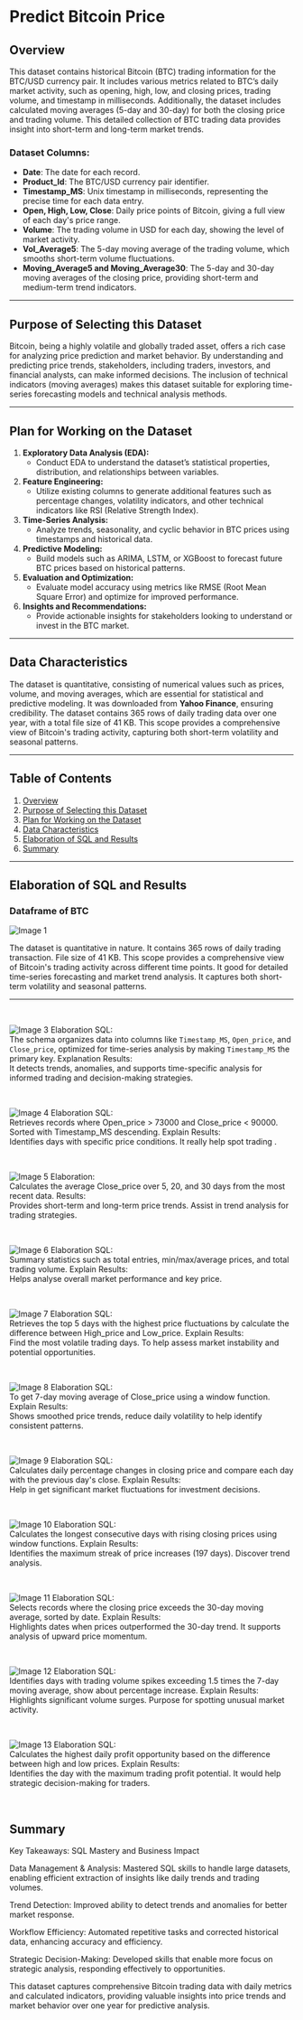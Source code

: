 # Predict Bitcoin Price

## Overview

This dataset contains historical Bitcoin (BTC) trading information for the BTC/USD currency pair. It includes various metrics related to BTC’s daily market activity, such as opening, high, low, and closing prices, trading volume, and timestamp in milliseconds. Additionally, the dataset includes calculated moving averages (5-day and 30-day) for both the closing price and trading volume. This detailed collection of BTC trading data provides insight into short-term and long-term market trends.

### **Dataset Columns:**

- **Date**: The date for each record.  
- **Product_Id**: The BTC/USD currency pair identifier.  
- **Timestamp_MS**: Unix timestamp in milliseconds, representing the precise time for each data entry.  
- **Open, High, Low, Close**: Daily price points of Bitcoin, giving a full view of each day's price range.  
- **Volume**: The trading volume in USD for each day, showing the level of market activity.  
- **Vol_Average5**: The 5-day moving average of the trading volume, which smooths short-term volume fluctuations.  
- **Moving_Average5 and Moving_Average30**: The 5-day and 30-day moving averages of the closing price, providing short-term and medium-term trend indicators.  

---

## Purpose of Selecting this Dataset

Bitcoin, being a highly volatile and globally traded asset, offers a rich case for analyzing price prediction and market behavior. By understanding and predicting price trends, stakeholders, including traders, investors, and financial analysts, can make informed decisions. The inclusion of technical indicators (moving averages) makes this dataset suitable for exploring time-series forecasting models and technical analysis methods.

---

## Plan for Working on the Dataset

1. **Exploratory Data Analysis (EDA):**
   - Conduct EDA to understand the dataset’s statistical properties, distribution, and relationships between variables.  
2. **Feature Engineering:**
   - Utilize existing columns to generate additional features such as percentage changes, volatility indicators, and other technical indicators like RSI (Relative Strength Index).  
3. **Time-Series Analysis:**
   - Analyze trends, seasonality, and cyclic behavior in BTC prices using timestamps and historical data.  
4. **Predictive Modeling:**
   - Build models such as ARIMA, LSTM, or XGBoost to forecast future BTC prices based on historical patterns.  
5. **Evaluation and Optimization:**
   - Evaluate model accuracy using metrics like RMSE (Root Mean Square Error) and optimize for improved performance.  
6. **Insights and Recommendations:**
   - Provide actionable insights for stakeholders looking to understand or invest in the BTC market.  

---

## Data Characteristics

The dataset is quantitative, consisting of numerical values such as prices, volume, and moving averages, which are essential for statistical and predictive modeling. It was downloaded from **Yahoo Finance**, ensuring credibility. The dataset contains 365 rows of daily trading data over one year, with a total file size of 41 KB. This scope provides a comprehensive view of Bitcoin's trading activity, capturing both short-term volatility and seasonal patterns.

---

## Table of Contents

1. [Overview](#overview)  
2. [Purpose of Selecting this Dataset](#purpose-of-selecting-this-dataset)  
3. [Plan for Working on the Dataset](#plan-for-working-on-the-dataset)  
4. [Data Characteristics](#data-characteristics)  
5. [Elaboration of SQL and Results](#elaboration-of-sql-and-results)  
6. [Summary](#summary)  

---

## Elaboration of SQL and Results

### Dataframe of BTC

![Image 1](images/001.jpg)

The dataset is quantitative in nature. It contains 365 rows of daily trading transaction. File size of 41 KB. This scope provides a comprehensive view of Bitcoin's trading activity across different time points. It good for detailed time-series forecasting and market trend analysis. It captures both short-term volatility and seasonal patterns.

---

&nbsp;
&nbsp;

![Image 3](images/003.png)
Elaboration SQL:  
The schema organizes data into columns like `Timestamp_MS`, `Open_price`, and `Close_price`, optimized for time-series analysis by making `Timestamp_MS` the primary key.
Explanation Results:  
It detects trends, anomalies, and supports time-specific analysis for informed trading and decision-making strategies.

&nbsp;
&nbsp;

![Image 4](images/004.png)
Elaboration SQL:  
Retrieves records where Open_price > 73000 and Close_price < 90000.  Sorted with Timestamp_MS descending.
Explain Results:  
Identifies days with specific price conditions. It really help spot trading .

&nbsp;
&nbsp;

![Image 5](images/005.png)
Elaboration:  
Calculates the average Close_price over 5, 20, and 30 days from the most recent data.
Results:  
Provides short-term and long-term price trends. Assist in trend analysis for trading strategies.

&nbsp;
&nbsp;

![Image 6](images/006.png)
Elaboration SQL:  
Summary statistics such as total entries, min/max/average prices, and total trading volume.
Explain Results:  
Helps analyse overall market performance and key price.

&nbsp;
&nbsp;

![Image 7](images/007.png)
Elaboration SQL:  
Retrieves the top 5 days with the highest price fluctuations by calculate the difference between High_price and Low_price.
Explain Results:  
Find the most volatile trading days. To help assess market instability and potential opportunities.

&nbsp;
&nbsp;

![Image 8](images/008.png)
Elaboration SQL:  
To get 7-day moving average of Close_price using a window function.
Explain Results:  
Shows smoothed price trends, reduce daily volatility to help identify consistent patterns.

&nbsp;
&nbsp;

![Image 9](images/009.png)
Elaboration SQL:  
Calculates daily percentage changes in closing price and compare each day with the previous day's close.
Explain Results:  
Help in get significant market fluctuations for investment decisions.

&nbsp;
&nbsp;

![Image 10](images/010.png)
Elaboration SQL:  
Calculates the longest consecutive days with rising closing prices using window functions.
Explain Results:  
Identifies the maximum streak of price increases (197 days). Discover trend analysis.

&nbsp;
&nbsp;

![Image 11](images/011.png)
Elaboration SQL:  
Selects records where the closing price exceeds the 30-day moving average, sorted by date.
Explain Results:  
Highlights dates when prices outperformed the 30-day trend. It supports analysis of upward price momentum.

&nbsp;
&nbsp;

![Image 12](images/012.png)
Elaboration SQL:  
Identifies days with trading volume spikes exceeding 1.5 times the 7-day moving average, show about percentage increase.
Explain Results:  
Highlights significant volume surges. Purpose for spotting unusual market activity.

&nbsp;
&nbsp;

![Image 13](images/013.png)
Elaboration SQL:  
Calculates the highest daily profit opportunity based on the difference between high and low prices.
Explain Results:  
Identifies the day with the maximum trading profit potential. It would help strategic decision-making for traders.

&nbsp;
&nbsp;

## Summary

Key Takeaways: SQL Mastery and Business Impact  

Data Management & Analysis: Mastered SQL skills to handle large datasets, enabling efficient extraction of insights like daily trends and trading volumes.  

Trend Detection: Improved ability to detect trends and anomalies for better market response.  

Workflow Efficiency: Automated repetitive tasks and corrected historical data, enhancing accuracy and efficiency.  

Strategic Decision-Making: Developed skills that enable more focus on strategic analysis, responding effectively to opportunities.  

This dataset captures comprehensive Bitcoin trading data with daily metrics and calculated indicators, providing valuable insights into price trends and market behavior over one year for predictive analysis.

&nbsp;
&nbsp;
